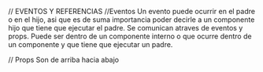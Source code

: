 // EVENTOS Y REFERENCIAS
//Eventos
Un evento puede ocurrir en el padre o en el hijo, asi que es de suma importancia poder decirle a un componente hijo que tiene que ejecutar el padre.  Se comunican atraves de eventos y props.
Puede ser dentro de un componente interno o que ocurre dentro de un componente y que tiene que ejecutar un padre.

// Props
Son de arriba hacia abajo
